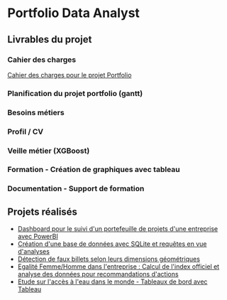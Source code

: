 # Portfolio Data Analyst


## Livrables du projet
### Cahier des charges
<a href="https://github.com/Sandk21/porfolio_OC/blob/main/Cahier%20des%20charges.pdf" >Cahier des charges pour le projet Portfolio</a>
### Planification du projet portfolio (gantt)
### Besoins métiers
### Profil / CV
### Veille métier (XGBoost)
### Formation - Création de graphiques avec tableau
### Documentation - Support de formation
## Projets réalisés
- <a href="https://github.com/Sandk21/dashboard_protefeuille_projets" target="_blank">Dashboard pour le suivi d'un portefeuille de projets d'une entreprise avec PowerBI</a>
- <a href="https://github.com/Sandk21/base_donnees_immobilere" target="_blank">Création d'une base de données avec SQLite et requêtes en vue d'analyses</a>
- <a href="https://github.com/Sandk21/detection_faux_billets" target="_blank">Détection de faux billets selon leurs dimensions géométriques</a>
- <a href="https://github.com/Sandk21/egalite_femme_homme" target="_blank">Egalité Femme/Homme dans l'entreprise : Calcul de l'index officiel et analyse des données pour recommandations d'actions</a>
- <a href="https://github.com/Sandk21/etude_eau_potable_monde" target="_blank">Etude sur l'accès à l'eau dans le monde - Tableaux de bord avec Tableau</a>

 
